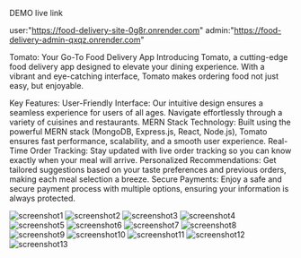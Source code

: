  DEMO live link

user:"https://food-delivery-site-0g8r.onrender.com"
admin:"https://food-delivery-admin-qxqz.onrender.com"


Tomato: Your Go-To Food Delivery App
Introducing Tomato, a cutting-edge food delivery app designed to elevate your dining experience. With a vibrant and eye-catching interface, Tomato makes ordering food not just easy, but enjoyable.

Key Features:
User-Friendly Interface: Our intuitive design ensures a seamless experience for users of all ages. Navigate effortlessly through a variety of cuisines and restaurants.
MERN Stack Technology: Built using the powerful MERN stack (MongoDB, Express.js, React, Node.js), Tomato ensures fast performance, scalability, and a smooth user experience.
Real-Time Order Tracking: Stay updated with live order tracking so you can know exactly when your meal will arrive.
Personalized Recommendations: Get tailored suggestions based on your taste preferences and previous orders, making each meal selection a breeze.
Secure Payments: Enjoy a safe and secure payment process with multiple options, ensuring your information is always protected.


![screenshot1](https://github.com/Vivek-v-h/food-delivery/blob/master/images/1.jpeg)
![screenshot2](https://github.com/Vivek-v-h/food-delivery/blob/master/images/2.jpeg)
![screenshot3](https://github.com/Vivek-v-h/food-delivery/blob/master/images/3.jpeg)
![screenshot4](https://github.com/Vivek-v-h/food-delivery/blob/master/images/4.jpeg)
![screenshot5](https://github.com/Vivek-v-h/food-delivery/blob/master/images/5.jpeg)
![screenshot6](https://github.com/Vivek-v-h/food-delivery/blob/master/images/6.jpeg)
![screenshot7](https://github.com/Vivek-v-h/food-delivery/blob/master/images/7.jpeg)
![screenshot8](https://github.com/Vivek-v-h/food-delivery/blob/master/images/8.jpeg)
![screenshot9](https://github.com/Vivek-v-h/food-delivery/blob/master/images/9.jpeg)
![screenshot10](https://github.com/Vivek-v-h/food-delivery/blob/master/images/10.jpeg)
![screenshot11](https://github.com/Vivek-v-h/food-delivery/blob/master/images/11.jpeg)
![screenshot12](https://github.com/Vivek-v-h/food-delivery/blob/master/images/12.jpeg)
![screenshot13](https://github.com/Vivek-v-h/food-delivery/blob/master/images/13.jpeg)
